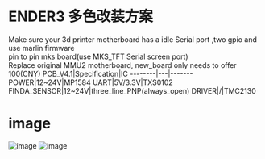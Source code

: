 
# ENDER3 多色改装方案

Make sure your 3d printer motherboard has a idle Serial port ,two gpio and use marlin firmware\
pin to pin mks board(use MKS_TFT Serial screen port)\
Replace original MMU2 motherboard, new_board only needs to offer 100(CNY)
  PCB_V4.1|Specification|IC
  --------|---|-------
  POWER|12~24V|MP1584
  UART|5V/3.3V|TXS0102
  FINDA_SENSOR|12~24V|three_line_PNP(always_open)
  DRIVER|/|TMC2130
# image
![image](https://github.com/fBn0523/new_prusa_mmu_hardware/blob/main/images/board3.JPG)
![image](https://github.com/fBn0523/new_prusa_mmu_hardware/blob/main/images/img4.jpg)
